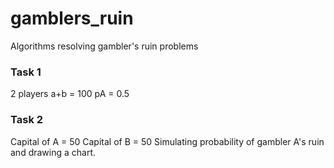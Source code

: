 # gamblers_ruin
Algorithms resolving gambler's ruin problems
### Task 1
2 players
a+b = 100
pA = 0.5
### Task 2
Capital of A = 50
Capital of B = 50
Simulating probability of gambler A's ruin and drawing a chart.
